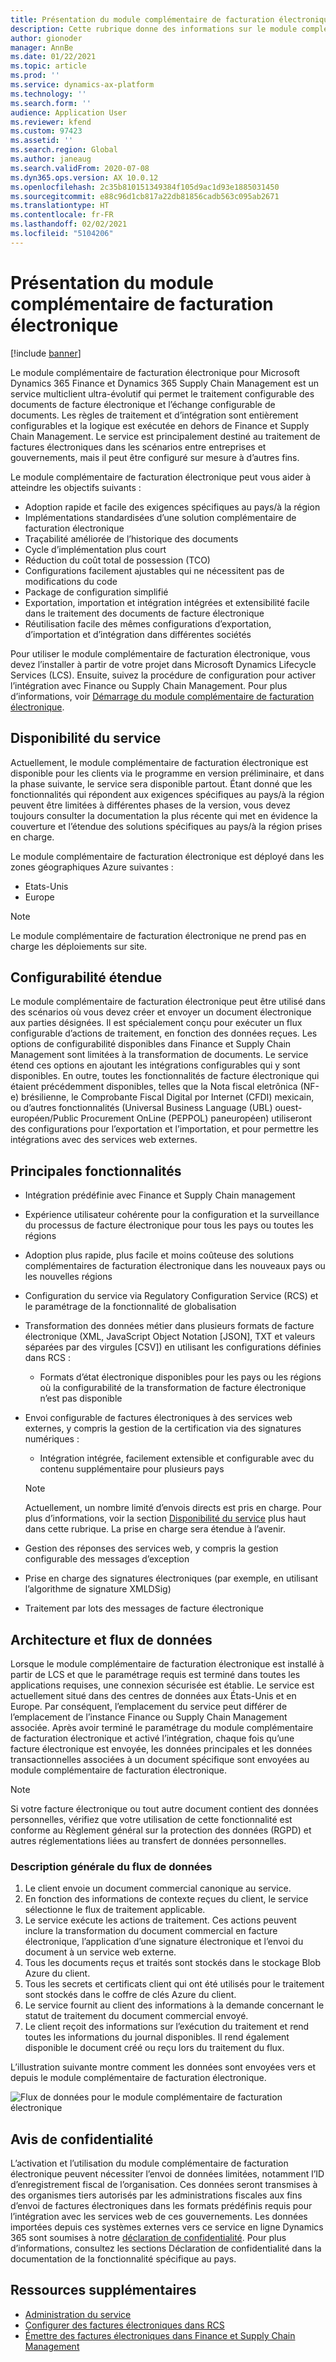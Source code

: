 ```yaml
---
title: Présentation du module complémentaire de facturation électronique
description: Cette rubrique donne des informations sur le module complémentaire de facturation électronique dans Microsoft Dynamics 365 Finance et Dynamics 365 Supply Chain Management.
author: gionoder
manager: AnnBe
ms.date: 01/22/2021
ms.topic: article
ms.prod: ''
ms.service: dynamics-ax-platform
ms.technology: ''
ms.search.form: ''
audience: Application User
ms.reviewer: kfend
ms.custom: 97423
ms.assetid: ''
ms.search.region: Global
ms.author: janeaug
ms.search.validFrom: 2020-07-08
ms.dyn365.ops.version: AX 10.0.12
ms.openlocfilehash: 2c35b810151349384f105d9ac1d93e1885031450
ms.sourcegitcommit: e88c96d1cb817a22db81856cadb563c095ab2671
ms.translationtype: HT
ms.contentlocale: fr-FR
ms.lasthandoff: 02/02/2021
ms.locfileid: "5104206"
---
```

# <a name="electronic-invoicing-add-on-overview"></a>Présentation du module complémentaire de facturation électronique

[!include [banner](../includes/banner.md)]

Le module complémentaire de facturation électronique pour Microsoft Dynamics 365 Finance et Dynamics 365 Supply Chain Management est un service multiclient ultra-évolutif qui permet le traitement configurable des documents de facture électronique et l’échange configurable de documents. Les règles de traitement et d’intégration sont entièrement configurables et la logique est exécutée en dehors de Finance et Supply Chain Management. Le service est principalement destiné au traitement de factures électroniques dans les scénarios entre entreprises et gouvernements, mais il peut être configuré sur mesure à d’autres fins.

Le module complémentaire de facturation électronique peut vous aider à atteindre les objectifs suivants :

- Adoption rapide et facile des exigences spécifiques au pays/à la région
- Implémentations standardisées d’une solution complémentaire de facturation électronique
- Traçabilité améliorée de l’historique des documents
- Cycle d’implémentation plus court
- Réduction du coût total de possession (TCO)
- Configurations facilement ajustables qui ne nécessitent pas de modifications du code
- Package de configuration simplifié
- Exportation, importation et intégration intégrées et extensibilité facile dans le traitement des documents de facture électronique
- Réutilisation facile des mêmes configurations d’exportation, d’importation et d’intégration dans différentes sociétés

Pour utiliser le module complémentaire de facturation électronique, vous devez l’installer à partir de votre projet dans Microsoft Dynamics Lifecycle Services (LCS). Ensuite, suivez la procédure de configuration pour activer l’intégration avec Finance ou Supply Chain Management. Pour plus d’informations, voir [Démarrage du module complémentaire de facturation électronique](e-invoicing-get-started.md).

## <a name="service-availability"></a><a name="availability"></a>Disponibilité du service

Actuellement, le module complémentaire de facturation électronique est disponible pour les clients via le programme en version préliminaire, et dans la phase suivante, le service sera disponible partout. Étant donné que les fonctionnalités qui répondent aux exigences spécifiques au pays/à la région peuvent être limitées à différentes phases de la version, vous devez toujours consulter la documentation la plus récente qui met en évidence la couverture et l’étendue des solutions spécifiques au pays/à la région prises en charge.

Le module complémentaire de facturation électronique est déployé dans les zones géographiques Azure suivantes :

- Etats-Unis
- Europe

> [!NOTE]
> Le module complémentaire de facturation électronique ne prend pas en charge les déploiements sur site.

## <a name="extended-configurability"></a>Configurabilité étendue

Le module complémentaire de facturation électronique peut être utilisé dans des scénarios où vous devez créer et envoyer un document électronique aux parties désignées. Il est spécialement conçu pour exécuter un flux configurable d’actions de traitement, en fonction des données reçues. Les options de configurabilité disponibles dans Finance et Supply Chain Management sont limitées à la transformation de documents. Le service étend ces options en ajoutant les intégrations configurables qui y sont disponibles. En outre, toutes les fonctionnalités de facture électronique qui étaient précédemment disponibles, telles que la Nota fiscal eletrônica (NF-e) brésilienne, le Comprobante Fiscal Digital por Internet (CFDI) mexicain, ou d’autres fonctionnalités (Universal Business Language (UBL) ouest-européen/Public Procurement OnLine (PEPPOL) paneuropéen) utiliseront des configurations pour l’exportation et l’importation, et pour permettre les intégrations avec des services web externes.

## <a name="feature-highlights"></a>Principales fonctionnalités

- Intégration prédéfinie avec Finance et Supply Chain management
- Expérience utilisateur cohérente pour la configuration et la surveillance du processus de facture électronique pour tous les pays ou toutes les régions
- Adoption plus rapide, plus facile et moins coûteuse des solutions complémentaires de facturation électronique dans les nouveaux pays ou les nouvelles régions
- Configuration du service via Regulatory Configuration Service (RCS) et le paramétrage de la fonctionnalité de globalisation
- Transformation des données métier dans plusieurs formats de facture électronique (XML, JavaScript Object Notation \[JSON\], TXT et valeurs séparées par des virgules \[CSV\]) en utilisant les configurations définies dans RCS :

    - Formats d’état électronique disponibles pour les pays ou les régions où la configurabilité de la transformation de facture électronique n’est pas disponible

- Envoi configurable de factures électroniques à des services web externes, y compris la gestion de la certification via des signatures numériques :

    - Intégration intégrée, facilement extensible et configurable avec du contenu supplémentaire pour plusieurs pays

    > [!NOTE]
    > Actuellement, un nombre limité d’envois directs est pris en charge. Pour plus d’informations, voir la section [Disponibilité du service](#availability) plus haut dans cette rubrique. La prise en charge sera étendue à l’avenir.

- Gestion des réponses des services web, y compris la gestion configurable des messages d’exception
- Prise en charge des signatures électroniques (par exemple, en utilisant l’algorithme de signature XMLDSig)
- Traitement par lots des messages de facture électronique

## <a name="architecture-and-data-flow"></a>Architecture et flux de données

Lorsque le module complémentaire de facturation électronique est installé à partir de LCS et que le paramétrage requis est terminé dans toutes les applications requises, une connexion sécurisée est établie. Le service est actuellement situé dans des centres de données aux États-Unis et en Europe. Par conséquent, l’emplacement du service peut différer de l’emplacement de l’instance Finance ou Supply Chain Management associée. Après avoir terminé le paramétrage du module complémentaire de facturation électronique et activé l’intégration, chaque fois qu’une facture électronique est envoyée, les données principales et les données transactionnelles associées à un document spécifique sont envoyées au module complémentaire de facturation électronique.

> [!NOTE]
> Si votre facture électronique ou tout autre document contient des données personnelles, vérifiez que votre utilisation de cette fonctionnalité est conforme au Règlement général sur la protection des données (RGPD) et autres réglementations liées au transfert de données personnelles.

### <a name="high-level-description-of-the-data-flow"></a>Description générale du flux de données

1. Le client envoie un document commercial canonique au service.
2. En fonction des informations de contexte reçues du client, le service sélectionne le flux de traitement applicable.
3. Le service exécute les actions de traitement. Ces actions peuvent inclure la transformation du document commercial en facture électronique, l’application d’une signature électronique et l’envoi du document à un service web externe.
4. Tous les documents reçus et traités sont stockés dans le stockage Blob Azure du client.
5. Tous les secrets et certificats client qui ont été utilisés pour le traitement sont stockés dans le coffre de clés Azure du client.
6. Le service fournit au client des informations à la demande concernant le statut de traitement du document commercial envoyé.
7. Le client reçoit des informations sur l’exécution du traitement et rend toutes les informations du journal disponibles. Il rend également disponible le document créé ou reçu lors du traitement du flux.

L’illustration suivante montre comment les données sont envoyées vers et depuis le module complémentaire de facturation électronique.

![Flux de données pour le module complémentaire de facturation électronique](media/e-invoicing-service-data-flow-diagram-overview.png)

## <a name="privacy-notice"></a>Avis de confidentialité
L’activation et l’utilisation du module complémentaire de facturation électronique peuvent nécessiter l’envoi de données limitées, notamment l’ID d’enregistrement fiscal de l’organisation. Ces données seront transmises à des organismes tiers autorisés par les administrations fiscales aux fins d’envoi de factures électroniques dans les formats prédéfinis requis pour l’intégration avec les services web de ces gouvernements. Les données importées depuis ces systèmes externes vers ce service en ligne Dynamics 365 sont soumises à notre [déclaration de confidentialité](https://go.microsoft.com/fwlink/?LinkId=512132). Pour plus d’informations, consultez les sections Déclaration de confidentialité dans la documentation de la fonctionnalité spécifique au pays.

## <a name="additional-resources"></a>Ressources supplémentaires
- [Administration du service](e-invoicing-service-administration.md)
- [Configurer des factures électroniques dans RCS](e-invoicing-configuration-rcs.md)
- [Émettre des factures électroniques dans Finance et Supply Chain Management](e-invoicing-issuing-electronic-invoices-finance-supply-chain-management.md)
